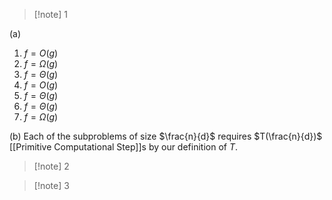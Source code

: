 >[!note] 1

(a) 
1. $f=O(g)$
2. $f=\Omega(g)$
3. $f=\Theta(g)$
4. $f=O(g)$
5. $f=\Theta(g)$
6. $f=\Theta(g)$
7. $f=\Omega(g)$

(b)
Each of the subproblems of size $\frac{n}{d}$ requires $T(\frac{n}{d})$ [[Primitive Computational Step]]s by our definition of $T$. 

>[!note] 2


>[!note] 3


